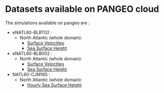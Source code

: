 # Datasets available on PANGEO cloud

The simulations available on pangeo are :
  - eNATL60-BLBT02 :
    - North Atlantic (whole domain):
      - [Surface Velocities](../items/eNATL60-BLBT02-SSU-SSV.md)
      - [Sea Surface Height](../items/eNATL60-BLBT02-SSH.md) 
  - eNATL60-BLB002 :
    - North Atlantic (whole domain):
      - [Surface Velocities](../items/eNATL60-BLB002-SSU-SSV.md)
      - [Sea Surface Height](../items/eNATL60-BLB002-SSH.md)  
  - NATL60-CJM165 :
    - North Atlantic (whole domain):
      - [Hourly Sea Surface Height](../items/NATL60-CJM165-SSH-1h.md)    

